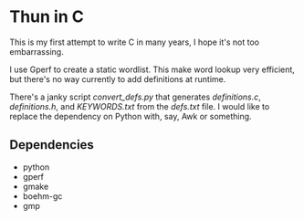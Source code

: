 # Thun in C

This is my first attempt to write C in many years, I hope it's not too
embarrassing.

I use Gperf to create a static wordlist.  This make word lookup very
efficient, but there's no way currently to add definitions at runtime.

There's a janky script *convert\_defs.py* that generates *definitions.c*,
*definitions.h*, and *KEYWORDS.txt* from the *defs.txt* file.  I would
like to replace the dependency on Python with, say, Awk or something.

## Dependencies

- python
- gperf
- gmake
- boehm-gc
- gmp

